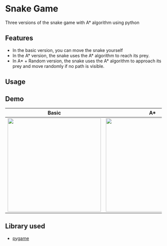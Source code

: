 # Snake Game
Three versions of the snake game with A* algorithm using python

## Features
  * In the basic version, you can move the snake yourself
  * In the A* version, the snake uses the A* algorithm to reach its prey.
  * In A* + Random version, the snake uses the A* algorithm to approach its prey and move randomly if no path is visible.
  
## Usage

## Demo
|Basic| A* |A* and Ramdom|
|:---:|:--:|:-----------:|
|<img src="https://user-images.githubusercontent.com/48203569/100622288-06471500-3364-11eb-8d60-173c8d2e51d1.gif" width="300" height="300">|<img src="https://user-images.githubusercontent.com/48203569/100622294-07784200-3364-11eb-9a2e-eed05a2e7c9c.gif" width="300" height="300">|<img src="https://user-images.githubusercontent.com/48203569/100622296-0810d880-3364-11eb-9ff3-0e144df6d8ca.gif" width="300" height="300">|  

## Library used
  * [pygame](https://www.pygame.org/)
